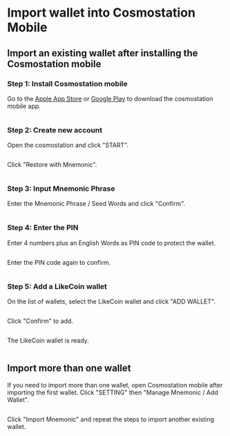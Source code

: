 # Import wallet into Cosmostation Mobile

## Import an existing wallet after installing the Cosmostation mobile

### Step 1: Install Cosmostation mobile

Go to the [Apple App Store](https://apps.apple.com/us/app/cosmostation/id1459830339) or [Google Play](https://play.google.com/store/apps/details?id=wannabit.io.cosmostaion\&hl=en\_US\&gl=US) to download the cosmostation mobile app.

<figure><img src="../../../.gitbook/assets/Cosmostation mobile import wallet 1.png" alt=""><figcaption></figcaption></figure>

### Step 2: Create new account

Open the cosmostation and click "START".

<figure><img src="../../../.gitbook/assets/Cosmostation mobile import wallet 2.png" alt=""><figcaption></figcaption></figure>

Click "Restore with Mnemonic".

<figure><img src="../../../.gitbook/assets/Cosmostation mobile import wallet 3.png" alt=""><figcaption></figcaption></figure>

### Step 3: Input Mnemonic Phrase

Enter the Mnemonic Phrase / Seed Words and click "Confirm".

<figure><img src="../../../.gitbook/assets/Cosmostation mobile import wallet 4.jpg" alt=""><figcaption></figcaption></figure>

### Step 4: Enter the PIN

Enter 4 numbers plus an English Words as PIN code to protect the wallet.

<figure><img src="../../../.gitbook/assets/Cosmostation mobile import wallet 5.png" alt=""><figcaption></figcaption></figure>

Enter the PIN code again to confirm.

<figure><img src="../../../.gitbook/assets/Cosmostation mobile import wallet 6.png" alt=""><figcaption></figcaption></figure>

### Step 5: Add a LikeCoin wallet

On the list of wallets, select the LikeCoin wallet and click "ADD WALLET".

<figure><img src="../../../.gitbook/assets/Cosmostation mobile import wallet 7.png" alt=""><figcaption></figcaption></figure>

Click "Confirm" to add.

<figure><img src="../../../.gitbook/assets/Cosmostation mobile import wallet 8.png" alt=""><figcaption></figcaption></figure>

The LikeCoin wallet is ready.

<figure><img src="../../../.gitbook/assets/Cosmostation mobile import wallet 9.png" alt=""><figcaption></figcaption></figure>

## Import more than one wallet

If you need to import more than one wallet, open Cosmostation mobile after importing the first wallet. Click "SETTING" then "Manage Mnemonic / Add Wallet".

<figure><img src="../../../.gitbook/assets/Cosmostation mobile import wallet 10.png" alt=""><figcaption></figcaption></figure>

Click "Import Mnemonic" and repeat the steps to import another existing wallet.&#x20;

<figure><img src="../../../.gitbook/assets/Cosmostation mobile import wallet 11.png" alt=""><figcaption></figcaption></figure>
